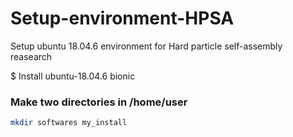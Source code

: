 # Setup-environment-HPSA
Setup ubuntu 18.04.6 environment for Hard particle self-assembly reasearch

$ Install ubuntu-18.04.6 bionic

### Make two directories in /home/user
```bash
mkdir softwares my_install
```
